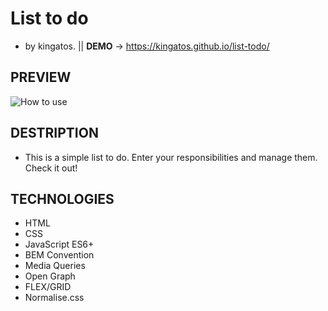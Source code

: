 # List to do                                              
- by kingatos. || **DEMO**  -> https://kingatos.github.io/list-todo/
## PREVIEW
![How to use](https://i.ibb.co/XyS86VW/listTodo.gif)
## DESTRIPTION
- This is a simple list to do. Enter your responsibilities and manage them. Check it out!
## TECHNOLOGIES
- HTML
- CSS
- JavaScript ES6+
- BEM Convention
- Media Queries
- Open Graph
- FLEX/GRID
- Normalise.css
